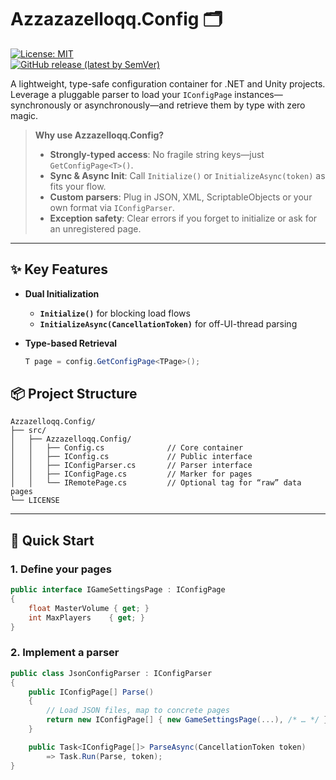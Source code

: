 # Azzazazelloqq.Config 🗂️

[![License: MIT](https://img.shields.io/badge/License-MIT-yellow.svg?style=flat-square)](LICENSE)  
[![GitHub release (latest by SemVer)](https://img.shields.io/github/release/Azzazelloqq/Config.svg?style=flat-square&cacheSeconds=86400)](https://github.com/Azzazelloqq/Config/releases)

A lightweight, type-safe configuration container for .NET and Unity projects.  
Leverage a pluggable parser to load your `IConfigPage` instances—synchronously or asynchronously—and retrieve them by type with zero magic.

> **Why use Azzazelloqq.Config?**  
> - **Strongly-typed access**: No fragile string keys—just `GetConfigPage<T>()`.  
> - **Sync & Async Init**: Call `Initialize()` or `InitializeAsync(token)` as fits your flow.  
> - **Custom parsers**: Plug in JSON, XML, ScriptableObjects or your own format via `IConfigParser`.  
> - **Exception safety**: Clear errors if you forget to initialize or ask for an unregistered page.

---

## ✨ Key Features

- **Dual Initialization**  
  - **`Initialize()`** for blocking load flows  
  - **`InitializeAsync(CancellationToken)`** for off-UI-thread parsing  

- **Type-based Retrieval**  
  ```csharp
  T page = config.GetConfigPage<TPage>();

## 📦 Project Structure

```plaintext
Azzazelloqq.Config/
├── src/
│   ├── Azzazelloqq.Config/
│   │   ├── Config.cs              // Core container
│   │   ├── IConfig.cs             // Public interface
│   │   ├── IConfigParser.cs       // Parser interface
│   │   ├── IConfigPage.cs         // Marker for pages
│   │   └── IRemotePage.cs         // Optional tag for “raw” data pages
└── LICENSE
```
---

## 🚀 Quick Start

### 1. Define your pages
```csharp
public interface IGameSettingsPage : IConfigPage
{
    float MasterVolume { get; }
    int MaxPlayers    { get; }
}
```
### 2. Implement a parser
```csharp
public class JsonConfigParser : IConfigParser
{
    public IConfigPage[] Parse()
    {
        // Load JSON files, map to concrete pages
        return new IConfigPage[] { new GameSettingsPage(...), /* … */ };
    }

    public Task<IConfigPage[]> ParseAsync(CancellationToken token)
        => Task.Run(Parse, token);
}
```
